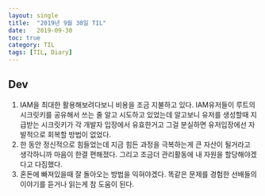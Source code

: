 ```yaml
---
layout:	single
title:	"2019년 9월 30일 TIL"
date:	2019-09-30
toc: true
category: TIL
tags: [TIL, Diary]
---
```


## Dev 
1. IAM을 최대한 활용해보려다보니 비용을 조금 지불하고 있다. IAM유저들이 루트의 시크릿키를 공유해서 쓰는 줄 알고 시도하고 있었는데 알고보니 유저를 생성할때 지급받는 시크릿키가 각 개발자 입장에서 유효한거고 그걸 분실하면 유저입장에선 자발적으로 회복할 방법이 없었다.
2. 한 동안 정신적으로 힘들었는데 지금 힘든 과정을 극복하는게 큰 자산이 될거라고 생각하니까 마음이 한결 편해졌다. 그리고 조금더 관리활동에 내 자원을 할당해야겠다고 다짐했다.
3. 혼돈에 빠져있을때 잘 돌아오는 방법을 익혀야겠다. 똑같은 문제를 경험한 선배들의 이야기를 듣거나 읽는게 참 도움이 된다.
  